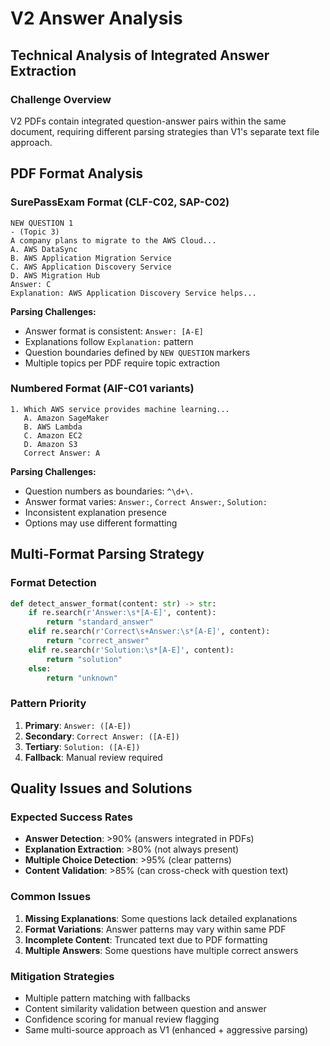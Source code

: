 # V2 Answer Analysis

## Technical Analysis of Integrated Answer Extraction

### Challenge Overview
V2 PDFs contain integrated question-answer pairs within the same document, requiring different parsing strategies than V1's separate text file approach.

## PDF Format Analysis

### SurePassExam Format (CLF-C02, SAP-C02)
```
NEW QUESTION 1
- (Topic 3)
A company plans to migrate to the AWS Cloud...
A. AWS DataSync
B. AWS Application Migration Service  
C. AWS Application Discovery Service
D. AWS Migration Hub
Answer: C
Explanation: AWS Application Discovery Service helps...
```

**Parsing Challenges:**
- Answer format is consistent: `Answer: [A-E]`
- Explanations follow `Explanation:` pattern
- Question boundaries defined by `NEW QUESTION` markers
- Multiple topics per PDF require topic extraction

### Numbered Format (AIF-C01 variants)
```
1. Which AWS service provides machine learning...
   A. Amazon SageMaker
   B. AWS Lambda  
   C. Amazon EC2
   D. Amazon S3
   Correct Answer: A
```

**Parsing Challenges:**
- Question numbers as boundaries: `^\d+\.`
- Answer format varies: `Answer:`, `Correct Answer:`, `Solution:`
- Inconsistent explanation presence
- Options may use different formatting

## Multi-Format Parsing Strategy

### Format Detection
```python
def detect_answer_format(content: str) -> str:
    if re.search(r'Answer:\s*[A-E]', content):
        return "standard_answer"
    elif re.search(r'Correct\s+Answer:\s*[A-E]', content):
        return "correct_answer"
    elif re.search(r'Solution:\s*[A-E]', content):
        return "solution"
    else:
        return "unknown"
```

### Pattern Priority
1. **Primary**: `Answer: ([A-E])`
2. **Secondary**: `Correct Answer: ([A-E])`
3. **Tertiary**: `Solution: ([A-E])`
4. **Fallback**: Manual review required

## Quality Issues and Solutions

### Expected Success Rates
- **Answer Detection**: >90% (answers integrated in PDFs)
- **Explanation Extraction**: >80% (not always present)
- **Multiple Choice Detection**: >95% (clear patterns)
- **Content Validation**: >85% (can cross-check with question text)

### Common Issues
1. **Missing Explanations**: Some questions lack detailed explanations
2. **Format Variations**: Answer patterns may vary within same PDF
3. **Incomplete Content**: Truncated text due to PDF formatting
4. **Multiple Answers**: Some questions have multiple correct answers

### Mitigation Strategies
- Multiple pattern matching with fallbacks
- Content similarity validation between question and answer
- Confidence scoring for manual review flagging
- Same multi-source approach as V1 (enhanced + aggressive parsing)
